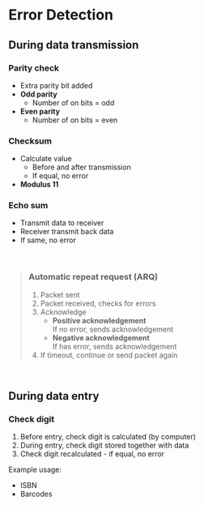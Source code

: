 # Error Detection

## During data transmission

### Parity check

- Extra parity bit added
- **Odd parity**
    - Number of on bits = odd
- **Even parity**
    - Number of on bits = even

### Checksum

- Calculate value
    - Before and after transmission
    - If equal, no error
- **Modulus 11**

### Echo sum

- Transmit data to receiver
- Receiver transmit back data
- If same, no error

<br>

> ### Automatic repeat request (ARQ)
>
> 1. Packet sent
> 2. Packet received, checks for errors
> 3. Acknowledge
>     - **Positive acknowledgement** \
>       If no error, sends acknowledgement
>     - **Negative acknowledgement** \
>       If has error, sends acknowledgement
> 4. If timeout, continue or send packet again

<br>

## During data entry

### Check digit

1. Before entry, check digit is calculated (by computer)
2. During entry, check digit stored together with data
3. Check digit recalculated - if equal, no error

<p></p>
Example usage:

- ISBN
- Barcodes
